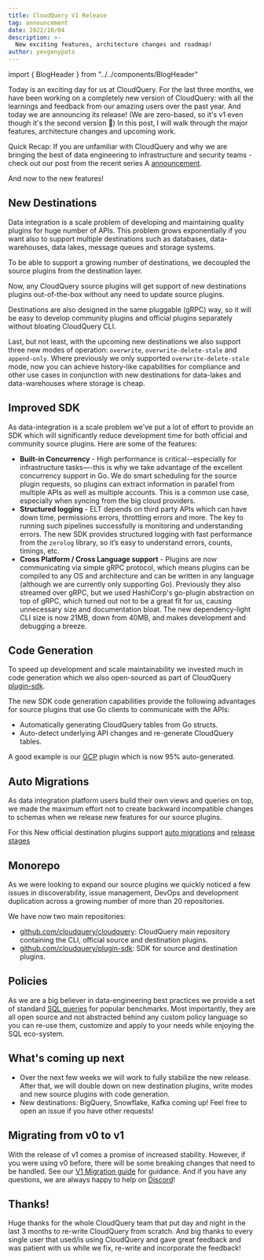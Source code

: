 ```yaml
---
title: CloudQuery V1 Release
tag: announcement
date: 2022/10/04
description: >-
  New exciting features, architecture changes and roadmap!
author: yevgenypats
---
```


import { BlogHeader } from "../../components/BlogHeader"

<BlogHeader/>

Today is an exciting day for us at CloudQuery. For the last three months, we have been working on a completely new version of CloudQuery: with all the learnings and feedback from our amazing users over the past year. And today we are announcing its release! (We are zero-based, so it's v1 even though it's the second version 🙂) In this post, I will walk through the major features, architecture changes and upcoming work.

Quick Recap: If you are unfamiliar with CloudQuery and why we are bringing the best of data engineering to infrastructure and security teams - check out our post from the recent series A [announcement](https://www.cloudquery.io/blog/cloudquery-raises-15m-series-a#story-time).

And now to the new features!

## New Destinations

Data integration is a scale problem of developing and maintaining quality plugins for huge number of APIs. This problem grows exponentially if you want also to support multiple destinations such as databases, data-warehouses, data lakes, message queues and storage systems.

To be able to support a growing number of destinations, we decoupled the source plugins from the destination layer.

Now, any CloudQuery source plugins will get support of new destinations plugins out-of-the-box without any need to update source plugins.

Destinations are also designed in the same pluggable (gRPC) way, so it will be easy to develop community plugins and official plugins separately without bloating CloudQuery CLI.

Last, but not least, with the upcoming new destinations we also support three new modes of operation: `overwrite`, `overwrite-delete-stale` and `append-only`. Where previously we only supported `overwrite-delete-stale` mode, now you can achieve history-like capabilities for compliance and other use cases in conjunction with new destinations for data-lakes and data-warehouses where storage is cheap.

## Improved SDK

As data-integration is a scale problem we've put a lot of effort to provide an SDK which will significantly reduce development time for both official and community source plugins. Here are some of the features:

- **Built-in Concurrency** - High performance is critical--especially for infrastructure tasks—-this is why we take advantage of the excellent concurrency support in Go. We do smart scheduling for the source plugin requests, so plugins can extract information in parallel from multiple APIs as well as multiple accounts. This is a common use case, especially when syncing from the big cloud providers.
- **Structured logging** - ELT depends on third party APIs which can have down time, permissions errors, throttling errors and more. The key to running such pipelines successfully is monitoring and understanding errors. The new SDK provides structured logging with fast performance from the `zerolog` library, so it’s easy to understand errors, counts, timings, etc.
- **Cross Platform / Cross Language support** - Plugins are now communicating via simple gRPC protocol, which means plugins can be compiled to any OS and architecture and can be written in any language (although we are currently only supporting Go). Previously they also streamed over gRPC, but we used HashiCorp's go-plugin abstraction on top of gRPC, which turned out not to be a great fit for us, causing unnecessary size and documentation bloat. The new dependency-light CLI size is now 21MB, down from 40MB, and makes development and debugging a breeze.

## Code Generation

To speed up development and scale maintainability we invested much in code generation which we also open-sourced as part of CloudQuery [plugin-sdk](https://github.com/cloudquery/plugin-sdk/tree/main/codegen).

The new SDK code generation capabilities provide the following advantages for source plugins that use Go clients to communicate with the APIs:

- Automatically generating CloudQuery tables from Go structs.
- Auto-detect underlying API changes and re-generate CloudQuery tables.

A good example is our [GCP](https://github.com/cloudquery/cloudquery/blob/main/plugins/source/gcp/codegenmain/main.go) plugin which is now 95% auto-generated.

## Auto Migrations

As data integration platform users build their own views and queries on top, we made the maximum effort not to create backward incompatible changes to schemas when we release new features for our source plugins.

For this New official destination plugins support [auto migrations](https://v1.cloudquery.io/docs/core-concepts/migrations) and [release stages](https://v1.cloudquery.io/docs/plugins/source_plugins_release_stages)

## Monorepo

As we were looking to expand our source plugins we quickly noticed a few issues in discoverability, issue management, DevOps and development duplication across a growing number of more than 20 repositories.

We have now two main repositories:

- [github.com/cloudquery/cloudquery](https://github.com/cloudquery/cloudquery): CloudQuery main repository containing the CLI, official source and destination plugins.
- [github.com/cloudquery/plugin-sdk](https://github.com/cloudquery/plugin-sdk): SDK for source and destination plugins.

## Policies

As we are a big believer in data-engineering best practices we provide a set of standard [SQL queries](https://www.cloudquery.io/docs/core-concepts/policies) for popular benchmarks. Most importantly, they are all open source and not abstracted behind any custom policy language so you can re-use them, customize and apply to your needs while enjoying the SQL eco-system.

## What's coming up next

- Over the next few weeks we will work to fully stabilize the new release. After that, we will double down on new destination plugins, write modes and new source plugins with code generation.
- New destinations: BigQuery, Snowflake, Kafka coming up! Feel free to open an issue if you have other requests!

## Migrating from v0 to v1

With the release of v1 comes a promise of increased stability. However, if you were using v0 before, there will be some breaking changes that need to be handled. See our [V1 Migration guide](/blog/migrating-from-v0-to-v1) for guidance. And if you have any questions, we are always happy to help on [Discord](https://www.cloudquery.io/discord)!

## Thanks!

Huge thanks for the whole CloudQuery team that put day and night in the last 3 months to re-write CloudQuery from scratch. And big thanks to every single user that used/is using CloudQuery and gave great feedback and was patient with us while we fix, re-write and incorporate the feedback!
